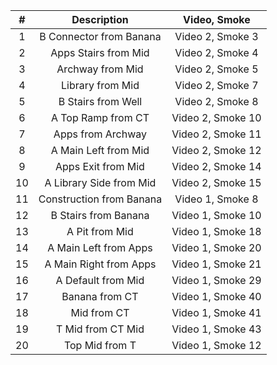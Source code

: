 |   #   |        Description       |     Video, Smoke     |
| :---: |          :---:           |        :---:         |
|   1   | B Connector from Banana  | Video 2, Smoke 3     |
|   2   | Apps Stairs from Mid     | Video 2, Smoke 4     |
|   3   | Archway from Mid         | Video 2, Smoke 5     |
|   4   | Library from Mid         | Video 2, Smoke 7     |
|   5   | B Stairs from Well       | Video 2, Smoke 8     |
|   6   | A Top Ramp from CT       | Video 2, Smoke 10    |
|   7   | Apps from Archway        | Video 2, Smoke 11    |
|   8   | A Main Left from Mid     | Video 2, Smoke 12    |
|   9   | Apps Exit from Mid       | Video 2, Smoke 14    |
|  10   | A Library Side from Mid  | Video 2, Smoke 15    |
|  11   | Construction from Banana | Video 1, Smoke 8     |
|  12   | B Stairs from Banana     | Video 1, Smoke 10    |
|  13   | A Pit from Mid           | Video 1, Smoke 18    |
|  14   | A Main Left from Apps    | Video 1, Smoke 20    |
|  15   | A Main Right from Apps   | Video 1, Smoke 21    |
|  16   | A Default from Mid       | Video 1, Smoke 29    |
|  17   | Banana from CT           | Video 1, Smoke 40    |
|  18   | Mid from CT              | Video 1, Smoke 41    |
|  19   | T Mid from CT Mid        | Video 1, Smoke 43    |
|  20   | Top Mid from T           | Video 1, Smoke 12    |